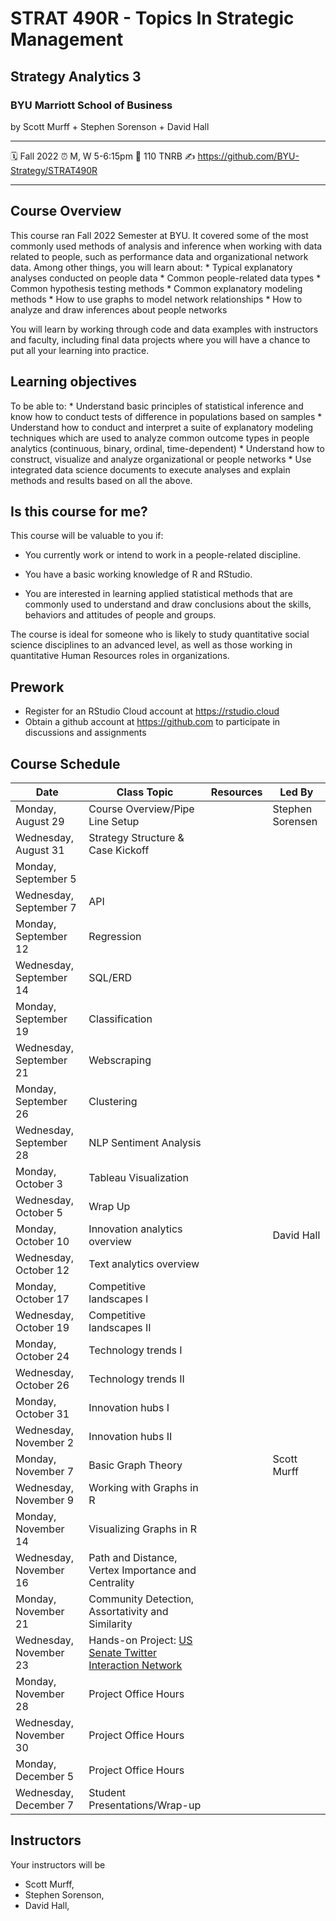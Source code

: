 # STRAT 490R - Topics In Strategic Management

## Strategy Analytics 3

### BYU Marriott School of Business

by Scott Murff + Stephen Sorenson + David Hall

------------------------------------------------------------------------

:spiral_calendar: Fall 2022
:alarm_clock: M, W 5-6:15pm
:hotel: 110 TNRB
:writing_hand: <https://github.com/BYU-Strategy/STRAT490R>

------------------------------------------------------------------------

## Course Overview

This course ran Fall 2022 Semester at BYU. It covered some of the most commonly used methods of analysis and inference when working with data related to people, such as performance data and organizational network data. Among other things, you will learn about: \* Typical explanatory analyses conducted on people data \* Common people-related data types \* Common hypothesis testing methods \* Common explanatory modeling methods \* How to use graphs to model network relationships \* How to analyze and draw inferences about people networks

You will learn by working through code and data examples with instructors and faculty, including final data projects where you will have a chance to put all your learning into practice.

## Learning objectives

To be able to: \* Understand basic principles of statistical inference and know how to conduct tests of difference in populations based on samples \* Understand how to conduct and interpret a suite of explanatory modeling techniques which are used to analyze common outcome types in people analytics (continuous, binary, ordinal, time-dependent) \* Understand how to construct, visualize and analyze organizational or people networks \* Use integrated data science documents to execute analyses and explain methods and results based on all the above.

## Is this course for me?

This course will be valuable to you if:

-   You currently work or intend to work in a people-related discipline.

-   You have a basic working knowledge of R and RStudio.

-   You are interested in learning applied statistical methods that are commonly used to understand and draw conclusions about the skills, behaviors and attitudes of people and groups.

The course is ideal for someone who is likely to study quantitative social science disciplines to an advanced level, as well as those working in quantitative Human Resources roles in organizations.

## Prework

-   Register for an RStudio Cloud account at <https://rstudio.cloud>
-   Obtain a github account at <https://github.com> to participate in discussions and assignments

## Course Schedule

| **Date**                | **Class Topic**                                                                                                                                                                    | Resources | Led By           |
|-----------------------|-------------------------------|-----------------------|------------------|
| Monday, August 29       | Course Overview/Pipe Line Setup                                                                                                                                                    |           | Stephen Sorensen |
| Wednesday, August 31    | Strategy Structure & Case Kickoff                                                                                                                                                  |           |                  |
| Monday, September 5     |                                                                                                                                                                                    |           |                  |
| Wednesday, September 7  | API                                                                                                                                                                                |           |                  |
| Monday, September 12    | Regression                                                                                                                                                                         |           |                  |
| Wednesday, September 14 | SQL/ERD                                                                                                                                                                            |           |                  |
| Monday, September 19    | Classification                                                                                                                                                                     |           |                  |
| Wednesday, September 21 | Webscraping                                                                                                                                                                        |           |                  |
| Monday, September 26    | Clustering                                                                                                                                                                         |           |                  |
| Wednesday, September 28 | NLP Sentiment Analysis                                                                                                                                                             |           |                  |
| Monday, October 3       | Tableau Visualization                                                                                                                                                              |           |                  |
| Wednesday, October 5    | Wrap Up                                                                                                                                                                            |           |                  |
| Monday, October 10      | Innovation analytics overview                                                                                                                                                      |           | David Hall       |
| Wednesday, October 12   | Text analytics overview                                                                                                                                                            |           |                  |
| Monday, October 17      | Competitive landscapes I                                                                                                                                                           |           |                  |
| Wednesday, October 19   | Competitive landscapes II                                                                                                                                                          |           |                  |
| Monday, October 24      | Technology trends I                                                                                                                                                                |           |                  |
| Wednesday, October 26   | Technology trends II                                                                                                                                                               |           |                  |
| Monday, October 31      | Innovation hubs I                                                                                                                                                                  |           |                  |
| Wednesday, November 2   | Innovation hubs II                                                                                                                                                                 |           |                  |
| Monday, November 7      | Basic Graph Theory                                                                                                                                                                 |           | Scott Murff      |
| Wednesday, November 9   | Working with Graphs in R                                                                                                                                                           |           |                  |
| Monday, November 14     | Visualizing Graphs in R                                                                                                                                                            |           |                  |
| Wednesday, November 16  | Path and Distance, Vertex Importance and Centrality                                                                                                                                |           |                  |
| Monday, November 21     | Community Detection, Assortativity and Similarity                                                                                                                                  |           |                  |
| Wednesday, November 23  | Hands-on Project: [US Senate Twitter Interaction Network](https://rstudio-conf-2022.github.io/people-analytics-rstats/materials/talks/7B-Project_US_Senate_Twitter_Network.html#1) |           |                  |
| Monday, November 28     | Project Office Hours                                                                                                                                                               |           |                  |
| Wednesday, November 30  | Project Office Hours                                                                                                                                                               |           |                  |
| Monday, December 5      | Project Office Hours                                                                                                                                                               |           |                  |
| Wednesday, December 7   | Student Presentations/Wrap-up                                                                                                                                                      |           |                  |

## Instructors

Your instructors will be

-   Scott Murff,
-   Stephen Sorenson,
-   David Hall,
